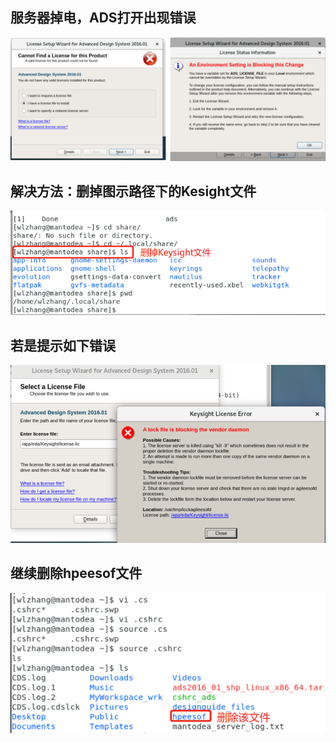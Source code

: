 ## 服务器掉电，ADS打开出现错误

![](p1.png)

## 解决方法：删掉图示路径下的Kesight文件

![](p2.png)

## 若是提示如下错误

![](ADSbug2.png)

## 继续删除hpeesof文件

![](bug2.png)